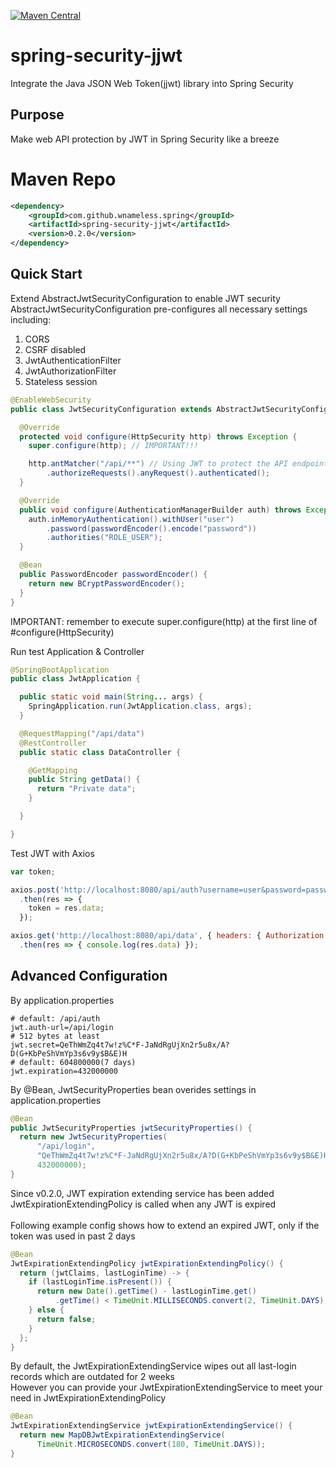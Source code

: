 [![Maven Central](https://maven-badges.herokuapp.com/maven-central/com.github.wnameless.spring/spring-security-jjwt/badge.svg)](https://maven-badges.herokuapp.com/maven-central/com.github.wnameless.spring/spring-security-jjwt)

spring-security-jjwt
=============
Integrate the Java JSON Web Token(jjwt) library into Spring Security

## Purpose
Make web API protection by JWT in Spring Security like a breeze

# Maven Repo
```xml
<dependency>
	<groupId>com.github.wnameless.spring</groupId>
	<artifactId>spring-security-jjwt</artifactId>
	<version>0.2.0</version>
</dependency>
```

## Quick Start

Extend AbstractJwtSecurityConfiguration to enable JWT security<br>
AbstractJwtSecurityConfiguration pre-configures all necessary settings including:<br>
1. CORS
2. CSRF disabled
3. JwtAuthenticationFilter
4. JwtAuthorizationFilter
5. Stateless session
```java
@EnableWebSecurity
public class JwtSecurityConfiguration extends AbstractJwtSecurityConfiguration {

  @Override
  protected void configure(HttpSecurity http) throws Exception {
    super.configure(http); // IMPORTANT!!!

    http.antMatcher("/api/**") // Using JWT to protect the API endpoint
        .authorizeRequests().anyRequest().authenticated();
  }

  @Override
  public void configure(AuthenticationManagerBuilder auth) throws Exception {
    auth.inMemoryAuthentication().withUser("user")
        .password(passwordEncoder().encode("password"))
        .authorities("ROLE_USER");
  }

  @Bean
  public PasswordEncoder passwordEncoder() {
    return new BCryptPasswordEncoder();
  }
}
```
IMPORTANT: remember to execute super.configure(http) at the first line of #configure(HttpSecurity)

Run test Application & Controller
```java
@SpringBootApplication
public class JwtApplication {

  public static void main(String... args) {
    SpringApplication.run(JwtApplication.class, args);
  }

  @RequestMapping("/api/data")
  @RestController
  public static class DataController {

    @GetMapping
    public String getData() {
      return "Private data";
    }

  }

}
```

Test JWT with Axios
```javascript
var token;

axios.post('http://localhost:8080/api/auth?username=user&password=password')
  .then(res => {
    token = res.data;
  });

axios.get('http://localhost:8080/api/data', { headers: { Authorization: `Bearer ${token}` } })
  .then(res => { console.log(res.data) });
```

## Advanced Configuration

By application.properties
```
# default: /api/auth
jwt.auth-url=/api/login
# 512 bytes at least
jwt.secret=QeThWmZq4t7w!z%C*F-JaNdRgUjXn2r5u8x/A?D(G+KbPeShVmYp3s6v9y$B&E)H
# default: 604800000(7 days)
jwt.expiration=432000000 
```

By @Bean, JwtSecurityProperties bean overides settings in application.properties
```java
@Bean
public JwtSecurityProperties jwtSecurityProperties() {
  return new JwtSecurityProperties(
      "/api/login",
      "QeThWmZq4t7w!z%C*F-JaNdRgUjXn2r5u8x/A?D(G+KbPeShVmYp3s6v9y$B&E)H",
      432000000);
}
```

Since v0.2.0, JWT expiration extending service has been added<br>
JwtExpirationExtendingPolicy is called when any JWT is expired<br>
<br>
Following example config shows how to extend an expired JWT, only if the token was used in past 2 days
```java
@Bean
JwtExpirationExtendingPolicy jwtExpirationExtendingPolicy() {
  return (jwtClaims, lastLoginTime) -> {
    if (lastLoginTime.isPresent()) {
      return new Date().getTime() - lastLoginTime.get()
          .getTime() < TimeUnit.MILLISECONDS.convert(2, TimeUnit.DAYS);
    } else {
      return false;
    }
  };
}
```

By default, the JwtExpirationExtendingService wipes out all last-login records which are outdated for 2 weeks<br>
However you can provide your JwtExpirationExtendingService to meet your need in JwtExpirationExtendingPolicy
```java
@Bean
JwtExpirationExtendingService jwtExpirationExtendingService() {
  return new MapDBJwtExpirationExtendingService(
      TimeUnit.MICROSECONDS.convert(180, TimeUnit.DAYS));
}
```
